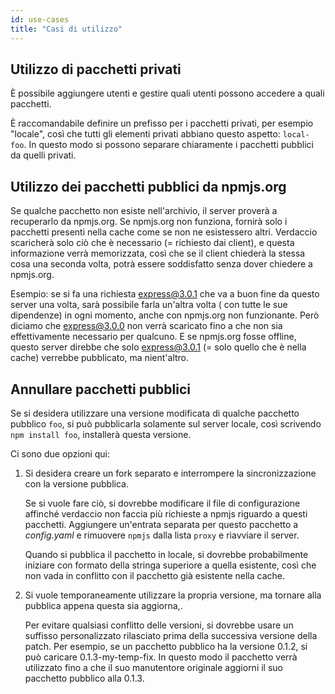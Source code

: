 ```yaml
---
id: use-cases
title: "Casi di utilizzo"
---
```

## Utilizzo di pacchetti privati

È possibile aggiungere utenti e gestire quali utenti possono accedere a quali pacchetti.

È raccomandabile definire un prefisso per i pacchetti privati, per esempio "locale", così che tutti gli elementi privati abbiano questo aspetto: `local-foo`. In questo modo si possono separare chiaramente i pacchetti pubblici da quelli privati.

## Utilizzo dei pacchetti pubblici da npmjs.org

Se qualche pacchetto non esiste nell'archivio, il server proverà a recuperarlo da npmjs.org. Se npmjs.org non funziona, fornirà solo i pacchetti presenti nella cache come se non ne esistessero altri. Verdaccio scaricherà solo ciò che è necessario (= richiesto dai client), e questa informazione verrà memorizzata, così che se il client chiederà la stessa cosa una seconda volta, potrà essere soddisfatto senza dover chiedere a npmjs.org.

Esempio: se si fa una richiesta express@3.0.1 che va a buon fine da questo server una volta, sarà possibile farla un'altra volta ( con tutte le sue dipendenze) in ogni momento, anche con npmjs.org non funzionante. Però diciamo che express@3.0.0 non verrà scaricato fino a che non sia effettivamente necessario per qualcuno. E se npmjs.org fosse offline, questo server direbbe che solo express@3.0.1 (= solo quello che è nella cache) verrebbe pubblicato, ma nient'altro.

## Annullare pacchetti pubblici

Se si desidera utilizzare una versione modificata di qualche pacchetto pubblico `foo`, si può pubblicarla solamente sul server locale, così scrivendo `npm install foo`, installerà questa versione.

Ci sono due opzioni qui:

1. Si desidera creare un fork separato e interrompere la sincronizzazione con la versione pubblica.
    
    Se si vuole fare ciò, si dovrebbe modificare il file di configurazione affinché verdaccio non faccia più richieste a npmjs riguardo a questi pacchetti. Aggiungere un'entrata separata per questo pacchetto a *config.yaml* e rimuovere `npmjs` dalla lista `proxy` e riavviare il server.
    
    Quando si pubblica il pacchetto in locale, si dovrebbe probabilmente iniziare con formato della stringa superiore a quella esistente, così che non vada in conflitto con il pacchetto già esistente nella cache.

2. Si vuole temporaneamente utilizzare la propria versione, ma tornare alla pubblica appena questa sia aggiorna,.
    
    Per evitare qualsiasi conflitto delle versioni, si dovrebbe usare un suffisso personalizzato rilasciato prima della successiva versione della patch. Per esempio, se un pacchetto pubblico ha la versione 0.1.2, si può caricare 0.1.3-my-temp-fix. In questo modo il pacchetto verrà utilizzato fino a che il suo manutentore originale aggiorni il suo pacchetto pubblico alla 0.1.3.